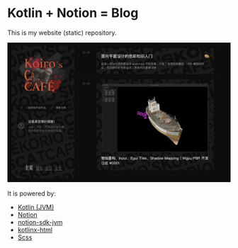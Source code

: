 
# Kotlin + Notion = Blog
This is my website (static) repository.  

![Main Page Showcase](readme/main_page.png)

It is powered by:
- [Kotlin (JVM)](https://kotlinlang.org/) 
- [Notion](https://kotlinlang.org/)
- [notion-sdk-jvm](https://github.com/seratch/notion-sdk-jvm)
- [kotlinx-html](https://github.com/Kotlin/kotlinx.html)
- [Scss](https://sass-lang.com/)
